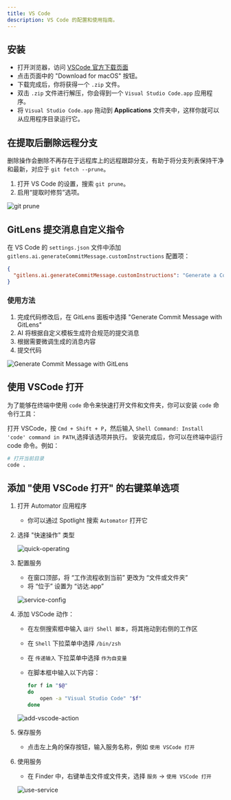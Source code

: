 ```yaml
---
title: VS Code
description: VS Code 的配置和使用指南。
---
```


## 安装

- 打开浏览器，访问 [VSCode 官方下载页面](https://code.visualstudio.com/)
- 点击页面中的 "Download for macOS" 按钮。
- 下载完成后，你将获得一个 `.zip` 文件。
- 双击 `.zip` 文件进行解压，你会得到一个 `Visual Studio Code.app` 应用程序。
- 将 `Visual Studio Code.app` 拖动到 **Applications** 文件夹中，这样你就可以从应用程序目录运行它。

## 在提取后删除远程分支

删除操作会删除不再存在于远程库上的远程跟踪分支，有助于将分支列表保持干净和最新，对应于 `git fetch --prune`。

1. 打开 VS Code 的设置，搜索 `git prune`。
2. 启用“提取时修剪”选项。

![git prune](/images/tools/editors/vscode/git-prune.png)

## GitLens 提交消息自定义指令

在 VS Code 的 `settings.json` 文件中添加 `gitlens.ai.generateCommitMessage.customInstructions` 配置项：

```json [settings.json]
{
  "gitlens.ai.generateCommitMessage.customInstructions": "Generate a Conventional Commit message. The commit type (e.g., feat, fix, chore) and any optional scope can be in English, but the main description of the commit must be written in Chinese."
}
```

### 使用方法

1. 完成代码修改后，在 GitLens 面板中选择 "Generate Commit Message with GitLens"
2. AI 将根据自定义模板生成符合规范的提交消息
3. 根据需要微调生成的消息内容
4. 提交代码

![Generate Commit Message with GitLens](/images/tools/editors/vscode/gitlens-commit-message.png)

## 使用 VSCode 打开

为了能够在终端中使用 `code` 命令来快速打开文件和文件夹，你可以安装 `code` 命令行工具：

打开 VSCode，按 `Cmd + Shift + P`，然后输入 `Shell Command: Install 'code' command in PATH`,选择该选项并执行。
安装完成后，你可以在终端中运行 code 命令。例如：

```sh [sh]
# 打开当前目录
code .
```

## 添加 "使用 VSCode 打开" 的右键菜单选项

1. 打开 Automator 应用程序

   - 你可以通过 Spotlight 搜索 `Automator` 打开它

2. 选择 "快速操作" 类型

   ![quick-operating](/images/tools/editors/vscode/quick-operating.png)

3. 配置服务

   - 在窗口顶部，将 “工作流程收到当前” 更改为 “文件或文件夹”
   - 将 “位于” 设置为 “访达.app”

   ![service-config](/images/tools/editors/vscode/service-config.png)

4. 添加 VSCode 动作：

   - 在左侧搜索框中输入 `运行 Shell 脚本`，将其拖动到右侧的工作区
   - 在 `Shell` 下拉菜单中选择 `/bin/zsh`
   - 在 `传递输入` 下拉菜单中选择 `作为自变量`
   - 在脚本框中输入以下内容：

     ```sh [sh]
     for f in "$@"
     do
         open -a "Visual Studio Code" "$f"
     done
     ```

   ![add-vscode-action](/images/tools/editors/vscode/add-vscode-action.png)

5. 保存服务

   - 点击左上角的保存按钮，输入服务名称，例如 `使用 VSCode 打开`

6. 使用服务

   - 在 Finder 中，右键单击文件或文件夹，选择 `服务` -> `使用 VSCode 打开`

   ![use-service](/images/tools/editors/vscode/use-service.png)
